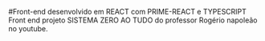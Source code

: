#Front-end desenvolvido em REACT com PRIME-REACT e TYPESCRIPT
Front end projeto SISTEMA ZERO AO TUDO do professor Rogério napoleão no youtube.
